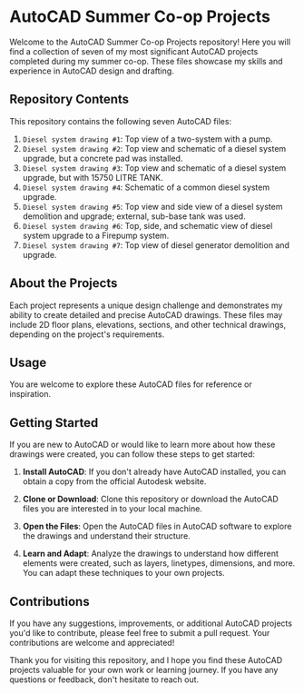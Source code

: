 # AutoCAD Summer Co-op Projects

Welcome to the AutoCAD Summer Co-op Projects repository! Here you will find a collection of seven of my most significant AutoCAD projects completed during my summer co-op. These files showcase my skills and experience in AutoCAD design and drafting.

## Repository Contents

This repository contains the following seven AutoCAD files:

1. `Diesel system drawing #1`: Top view of a two-system with a pump. 
2. `Diesel system drawing #2`: Top view and schematic of a diesel system upgrade, but a concrete pad was installed.
3. `Diesel system drawing #3`: Top view and schematic of a diesel system upgrade, but with 15750 LITRE TANK.
4. `Diesel system drawing #4`: Schematic of a common diesel system upgrade. 
5. `Diesel system drawing #5`: Top view and side view of a diesel system demolition and upgrade; external, sub-base tank was used.
6. `Diesel system drawing #6`: Top, side, and schematic view of diesel system upgrade to a Firepump system.
7. `Diesel system drawing #7`: Top view of diesel generator demolition and upgrade.

## About the Projects

Each project represents a unique design challenge and demonstrates my ability to create detailed and precise AutoCAD drawings. These files may include 2D floor plans, elevations, sections, and other technical drawings, depending on the project's requirements.

## Usage

You are welcome to explore these AutoCAD files for reference or inspiration.
## Getting Started

If you are new to AutoCAD or would like to learn more about how these drawings were created, you can follow these steps to get started:

  1. **Install AutoCAD**: If you don't already have AutoCAD installed, you can obtain a copy from the official Autodesk website.

  2. **Clone or Download**: Clone this repository or download the AutoCAD files you are interested in to your local machine.

  3. **Open the Files**: Open the AutoCAD files in AutoCAD software to explore the drawings and understand their structure.

  4. **Learn and Adapt**: Analyze the drawings to understand how different elements were created, such as layers, linetypes, dimensions, and more. You can adapt these techniques to your own projects.

## Contributions

If you have any suggestions, improvements, or additional AutoCAD projects you'd like to contribute, please feel free to submit a pull request. Your contributions are welcome and appreciated!


Thank you for visiting this repository, and I hope you find these AutoCAD projects valuable for your own work or learning journey. If you have any questions or feedback, don't hesitate to reach out.
